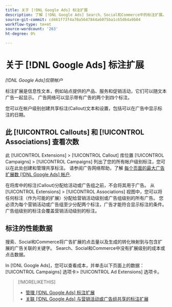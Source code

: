 ```yaml
---
title: 关于 [!DNL Google Ads] 标注扩展
description: 了解 [!DNL Google Ads] Search、Social和Commerce中的标注扩展。
source-git-commit: cd461f73f4a70a5647844a6075ba1c65d64a9b04
workflow-type: tm+mt
source-wordcount: '263'
ht-degree: 0%

---
```


# 关于 [!DNL Google Ads] 标注扩展

*[!DNL Google Ads]仅限帐户*

标注扩展是信息性文本，例如站点提供的产品、服务和促销活动，它们可以随文本广告一起显示。 广告网络可以显示带有广告的两个到四个标注。

您可以在帐户级别创建共享标注(Callout)文本和设置，包括可以在广告中显示标注的日期。

## 此 [!UICONTROL Callouts] 和 [!UICONTROL Associations] 查看次数

此 [!UICONTROL Extensions] > [!UICONTROL Callout] 库位置 [!UICONTROL Campaigns] > [!UICONTROL Campaigns] 列出了您的所有帐户级别标注，您可以在此处创建和管理共享标注。 请参阅广告网络帮助，了解 [每个页面的最大广告扩展数 [!DNL Google Ads] 帐户](https://support.google.com/google-ads/answer/6372658?hl=en).

在将库中的标注(Callout)分配给活动或广告组之前，不会将其用于广告。 从 [!UICONTROL Extensions] > [!UICONTROL Associations] 视图中，您可以将任何标注（作为可能的扩展）分配给营销活动级别或广告组级别的所有广告。 您必须为每个营销活动或广告组至少分配两个标注，广告才能符合显示标注的条件。 广告组级别的标注会覆盖营销活动级别的标注。

## 标注的性能数据

搜索、Social和Commerce将广告扩展的点击量以及生成的转化映射到与包含扩展的广告关联的关键字。 Search、Social和Commerce中没有扩展级别的成本或点击数据。

In [!DNL Google Ads]，您可以查看成本，并单击以下页面上的数据： [!UICONTROL Campaigns] 选项卡> [!UICONTROL Ad Extensions] 选项卡。

>[!MORELIKETHIS]
>
>* [管理 [!DNL Google Ads] 标注扩展](callout-extension-manage.md)
>* [关联 [!DNL Google Ads] 与营销活动或广告组共享的标注扩展](callout-extension-associate.md)


